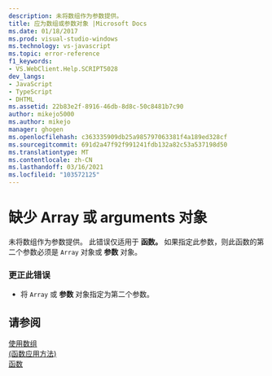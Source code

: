 ```yaml
---
description: 未将数组作为参数提供。
title: 应为数组或参数对象 |Microsoft Docs
ms.date: 01/18/2017
ms.prod: visual-studio-windows
ms.technology: vs-javascript
ms.topic: error-reference
f1_keywords:
- VS.WebClient.Help.SCRIPT5028
dev_langs:
- JavaScript
- TypeScript
- DHTML
ms.assetid: 22b83e2f-8916-46db-8d8c-50c8481b7c90
author: mikejo5000
ms.author: mikejo
manager: ghogen
ms.openlocfilehash: c363335909db25a985797063381f4a189ed328cf
ms.sourcegitcommit: 691d2a47f92f991241fdb132a82c53a537198d50
ms.translationtype: MT
ms.contentlocale: zh-CN
ms.lasthandoff: 03/16/2021
ms.locfileid: "103572125"
---
```

# <a name="array-or-arguments-object-expected"></a>缺少 Array 或 arguments 对象
未将数组作为参数提供。 此错误仅适用于 **函数。** 如果指定此参数，则此函数的第二个参数必须是 `Array` 对象或 **参数** 对象。  
  
### <a name="to-correct-this-error"></a>更正此错误  
  
- 将 `Array` 或 **参数** 对象指定为第二个参数。  
  
## <a name="see-also"></a>请参阅  
 [使用数组](https://developer.mozilla.org/docs/Learn/JavaScript/First_steps/Arrays)   
 [ (函数应用方法) ](https://developer.mozilla.org/docs/Web/JavaScript/Reference/Global_Objects/Function/apply)   
 [函数](https://developer.mozilla.org/docs/Learn/JavaScript/Building_blocks/Functions)
